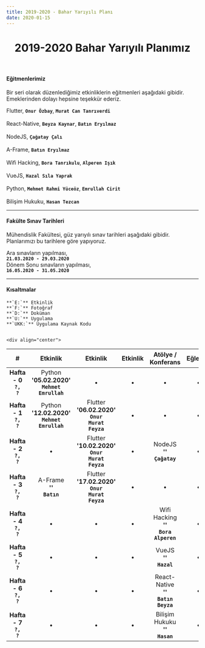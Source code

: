 ```yaml
---
title: 2019-2020 - Bahar Yarıyılı Planı
date: 2020-01-15
---
```


<h1 align="center">2019-2020 Bahar Yarıyılı Planımız</h1>
<br>

#### Eğitmenlerimiz
Bir seri olarak düzenlediğimiz etkinliklerin eğitmenleri aşağıdaki gibidir. Emeklerinden dolayı hepsine teşekkür ederiz.  

Flutter,
**`Onur Özbay`**, **`Murat Can Tanrıverdi`** </br><br>
React-Native,
**`Beyza Kaynar`**, **`Batın Eryılmaz`**</br><br>
NodeJS,
**`Çağatay Çalı`**</br><br>
A-Frame,
**`Batın Eryılmaz`**</br><br>
Wifi Hacking,
**`Bora Tanrıkulu`**, **`Alperen Işık`**</br><br>
VueJS,
**`Hazal Sıla Yaprak`**</br><br>
Python,
**`Mehmet Rahmi Yüceöz`**, **`Emrullah Cirit`**</br><br>
Bilişim Hukuku,
**`Hasan Tezcan`**







---

#### Fakülte Sınav Tarihleri  
Mühendislik Fakültesi, güz yarıyılı sınav tarihleri aşağıdaki gibidir. Planlarımızı bu tarihlere göre yapıyoruz.  

Ara sınavların yapılması,  
**` 21.03.2020 - 29.03.2020 `**  
Dönem Sonu sınavların yapılması,  
**` 16.05.2020 - 31.05.2020 `**

---

#### Kısaltmalar   
	**`E:`** Etkinlik  
	**`F:`** Fotoğraf  
	**`D:`** Doküman  
	**`U:`** Uygulama  
	**`UKK:`** Uygulama Kaynak Kodu


	<div align="center">


| # | Etkinlik | Etkinlik | Etkinlik | Atölye / Konferans | Eğlence |
|:-:|:--------:|:--------:|:--------:|:------:|:-------:|
| **Hafta - 0**<br>**`?,`<br>`?`** | Python<br>**'05.02.2020'**<br>**`Mehmet`**<br> **`Emrullah`** | &bull; | &bull; | &bull; | &bull; |
| **Hafta - 1**<br>**`?,`<br>`?`** | Python<br>**'12.02.2020'**<br>**`Mehmet`**<br> **`Emrullah`** | Flutter<br>**'06.02.2020'**<br>**`Onur`**<br>**`Murat`**<br> **`Feyza`** | &bull; | &bull; | &bull; |
| **Hafta - 2**<br>**`?,`<br>`?`** | &bull; | Flutter<br>**'10.02.2020'**<br>**`Onur`**<br>**`Murat`**<br> **`Feyza`** | &bull; | NodeJS<br>**''**<br>**`Çağatay`** | &bull; |
| **Hafta - 3**<br>**`?,`<br>`?`** | A-Frame<br>**''**<br>**`Batın`** | Flutter<br>**'17.02.2020'**<br>**`Onur`**<br>**`Murat`**<br> **`Feyza`** | &bull; | &bull; | &bull; |
| **Hafta - 4**<br>**`?,`<br>`?`** | &bull; | &bull; | &bull; | Wifi Hacking<br>**''**<br>**`Bora`**<br> **`Alperen`** | &bull; |
| **Hafta - 5**<br>**`?,`<br>`?`** | &bull; | &bull; | &bull; | VueJS<br>**''**<br>**`Hazal`** | &bull; |
| **Hafta - 6**<br>**`?,`<br>`?`** | &bull; | &bull; | &bull; | React-Native<br>**''**<br>**`Batın`**<br>**`Beyza`**<br> | &bull; |
| **Hafta - 7**<br>**`?,`<br>`?`** | &bull; | &bull; | &bull; | Bilişim Hukuku<br>**''**<br>**`Hasan`** | &bull; |

</div>
